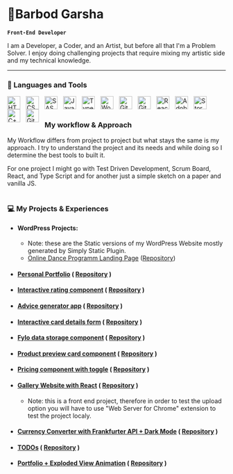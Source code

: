 # 🧑‍Barbod Garsha

**`Front-End Developer`**

I am a Developer, a Coder, and an Artist, but before all that I'm a Problem Solver. I enjoy doing challenging projects that require mixing my artistic side and my technical knowledge.

---

### 🔨 Languages and Tools

<img align="left" alt="HTML" width="30px" style="padding-right:10px;" src="https://cdn.jsdelivr.net/gh/devicons/devicon/icons/html5/html5-plain.svg" />
<img align="left" alt="CSS" width="30px" style="padding-right:10px;" src="https://cdn.jsdelivr.net/gh/devicons/devicon/icons/css3/css3-plain.svg" />
<img align="left" alt="SASS" width="30px" style="padding-right:10px;" src="https://cdn.jsdelivr.net/gh/devicons/devicon/icons/sass/sass-original.svg" />
<img align="left" alt="JavaScript" width="30px" style="padding-right:10px;" src="https://cdn.jsdelivr.net/gh/devicons/devicon/icons/javascript/javascript-plain.svg" />
<img align="left" alt="TypeScript" width="30px" style="padding-right:10px;" src="https://cdn.jsdelivr.net/gh/devicons/devicon/icons/typescript/typescript-plain.svg" />
<img align="left" alt="Wordpress" width="30px" style="padding-right:10px;" src="https://cdn.jsdelivr.net/gh/devicons/devicon/icons/wordpress/wordpress-original.svg" />
<img align="left" alt="GitHub" width="30px" style="padding-right:10px;" src="https://cdn.jsdelivr.net/gh/devicons/devicon/icons/github/github-original.svg" />
<img align="left" alt="Git" width="30px" style="padding-right:10px;" src="https://cdn.jsdelivr.net/gh/devicons/devicon/icons/git/git-original.svg" />
<img align="left" alt="React" width="30px" style="padding-right:10px;" src="https://cdn.jsdelivr.net/gh/devicons/devicon/icons/react/react-original.svg" />
<img align="left" alt="Adobe Xd" width="30px" style="padding-right:10px;" src="https://cdn.jsdelivr.net/gh/devicons/devicon/icons/xd/xd-line.svg" />
<img align="left" alt="StoryBook" width="30px" style="padding-right:10px;" src="https://cdn.jsdelivr.net/gh/devicons/devicon/icons/storybook/storybook-original.svg" />
<img align="left" alt="C++" width="30px" style="padding-right:10px;" src="https://cdn.jsdelivr.net/gh/devicons/devicon/icons/cplusplus/cplusplus-line.svg" />
<img align="left" alt="GitHub" width="30px" style="padding-right:10px;" src="https://cdn.jsdelivr.net/gh/devicons/devicon/icons/php/php-plain.svg" />

<br />

#

### My workflow & Approach
   My Workflow differs from project to project but what stays the same is my approach. I try to understand the project and its needs and while doing so I determine the best tools to built it.
  
  For one project I might go with Test Driven Development, Scrum Board, React, and Type Script and for another just a simple sketch on a paper and vanilla JS.

#

### 💻 My Projects & Experiences

- #### WordPress Projects:
   - Note: these are the Static versions of my WordPress Website mostly generated by Simply Static Plugin.
   - [Online Dance Programm Landing Page](https://barbodgarsha.github.io/simple-landing-page-dance-program/) ([Repository](https://github.com/barbodGarsha/simple-landing-page-dance-program)) 

- #### [Personal Portfolio](https://barbodgarsha.github.io/Portfolio-v2/) ( [Repository](https://github.com/barbodGarsha/Portfolio-v2) )

- #### [Interactive rating component](https://barbodgarsha.github.io/interactive-rating-component-main/) ( [Repository](https://github.com/barbodGarsha/interactive-rating-component-main) )

- #### [Advice generator app](https://barbodgarsha.github.io/advice-generator-app-main/) ( [Repository](https://github.com/barbodGarsha/advice-generator-app-main) )

- #### [Interactive card details form](https://barbodgarsha.github.io/interactive-card-details-form-main/) ( [Repository](https://github.com/barbodGarsha/interactive-card-details-form-main) )

- #### [Fylo data storage component](https://barbodgarsha.github.io/fylo-data-storage-component-master/) ( [Repository](https://github.com/barbodGarsha/fylo-data-storage-component-master) )

- #### [Product preview card component](https://barbodgarsha.github.io/product-preview-card-component/) ( [Repository](https://github.com/barbodGarsha/product-preview-card-component) )

- #### [Pricing component with toggle](https://barbodgarsha.github.io/pricing-component-with-toggle-master/) ( [Repository](https://github.com/barbodGarsha/pricing-component-with-toggle-master) )

- #### [Gallery Website with React](https://barbodgarsha.github.io/gallery-website-react/) ( [Repository](https://github.com/barbodGarsha/gallery-website-react) )
   - Note: this is a front end project, therefore in order to test the upload option you will have to use "Web Server for Chrome" extension to test the project localy.

- #### [Currency Converter with Frankfurter API + Dark Mode](https://barbodgarsha.github.io/Currency-Converter/) ( [Repository](https://github.com/barbodGarsha/Currency-Converter) )

- #### [TODOs](https://barbodgarsha.github.io/TODOs/) ( [Repository](https://github.com/barbodGarsha/TODOs) )

- #### [Portfolio + Exploded View Animation](https://barbodgarsha.github.io/Exploded-View-Animation-Test-v2/) ( [Repository](https://github.com/barbodGarsha/Exploded-View-Animation-Test-v2) )

<!--
**barbodGarsha/barbodGarsha** is a ✨ _special_ ✨ repository because its `README.md` (this file) appears on your GitHub profile.

Here are some ideas to get you started:

- 🔭 I’m currently working on ...
- 🌱 I’m currently learning ...
- 👯 I’m looking to collaborate on ...
- 🤔 I’m looking for help with ...
- 💬 Ask me about ...
- 📫 How to reach me: ...
- 😄 Pronouns: ...
- ⚡ Fun fact: ...
-->
